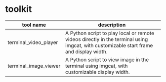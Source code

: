 # toolkit

| tool name             | description                                                                                                                            |
| --------------------- | -------------------------------------------------------------------------------------------------------------------------------------- |
| terminal_video_player | A Python script to play local or remote videos directly in the terminal using imgcat, with customizable start frame and display width. |
| terminal_image_viewer | A Python script to view image in the terminal using imgcat, with customizable display width.                                           |
